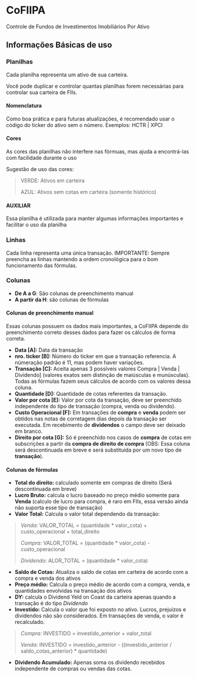CoFIIPA
=======
Controle de Fundos de Investimentos Imobiliários Por Ativo

## Informações Básicas de uso
### Planilhas
Cada planilha representa um ativo de sua carteira.

Você pode duplicar e controlar quantas planilhas forem necessárias para controlar sua carteira de FIIs.

#### Nomenclatura
Como boa prática e para futuras atualizações, é recomendado usar o código do ticker do ativo sem o número.
Exemplos: HCTR | XPCI

#### Cores
As cores das planilhas não interfere nas fórmuas, mas ajuda a encontrá-las com facilidade durante o uso

Sugestão de uso das cores:
> VERDE: Ativos em carteira
>
>AZUL: Ativos sem cotas em carteira (somente histórico)
>

#### AUXILIAR
Essa planilha é utilizada para manter algumas informações importantes e facilitar o uso da planilha

### Linhas
Cada linha representa uma única transação.
IMPORTANTE: Sempre preencha as linhas mantendo a ordem cronológica para o bom funcionamento das fórmulas.

### Colunas

- **De A a G**: São colunas de preenchimento manual
- **A partir da H**: são colunas de fórmulas

#### Colunas de preenchimento manual
Essas colunas possuem os dados mais importantes, a CoFIIPA depende do preenchimento correto desses dados para fazer os cálculos de forma correta.

- **Data [A]:** Data da transação
- **nro. ticker [B]:** Número do ticker em que a transação referencia. A númeração padrão é 11, mas podem haver variações.
- **Transação [C]:** Aceita apenas 3 possíveis valores Compra | Venda | Dividendo] (valores exatos sem distinção de maiúsculas e munúsculas). Todas as fórmulas fazem seus cálculos de acordo com os valores dessa coluna.
- **Quantidade [D]:** Quantidade de cotas referentes da transação.
- **Valor por cota [E]:** Valor por cota da transação, deve ser preenchido independente do tipo de transação (compra, venda ou dividendo).
- **Custo Operacional [F]:** Em transações de **compra** e **venda** podem ser obtidos nas notas de corretagem dias depois da transação ser executada. Em recebimento de **dividendos** o campo deve ser deixado em branco.
- **Direito por cota [G]:** Só é preenchido nos casos de **compra** de cotas em subscrições a partir da **compra de direito de compra** (OBS: Essa coluna será descontinuada em breve e será substituída por um novo tipo de **transação**).

#### Colunas de fórmulas
- **Total do direito:** calculado somente em compras de direito (Será descontinuada em breve)
- **Lucro Bruto:** calcula o lucro baseado no preço médio somente para **Venda** (calculo de lucro para compra, é raro em FIIs, essa versão ainda não suporta esse tipo de transação)
- **Valor Total:** Calcula o valor total dependendo da transação:

> *Venda:* VALOR_TOTAL = (quantidade * valor_cota) + custo_operacional + total_direito
>
> *Compra:* VALOR_TOTAL = (quantidade * valor_cota) - custo_operacional
>
> *Dividendo:* ALOR_TOTAL = (quantidade * valor_cota)
>

- **Saldo de Cotas:** Atualiza o saldo de cotas em carteira de acordo com a compra e venda dos ativos
- **Preço médio:** Calcula o preço médio de acordo com a compra, venda, e quantidades envolvidas na transação dos ativos
- **DY:** calcula o Dividend Yeld on Coast da carteira apenas quando a transação é do tipo *Dividendo*
- **Investido:** Calcula o valor que foi exposto no ativo. Lucros, prejuízos e dividendos não são considerados. Em transações de venda, o valor é recalculado.
> *Compra:* INVESTIDO = investido_anterior + valor_total
>
> *Venda:* INVESTIDO = investido_anterior - ((investido_anterior / saldo_cotas_anterior) * quantidade)
>
- **Dividendo Acumulado:** Apenas soma os dividendo recebidos independente de compras ou vendas das cotas.
